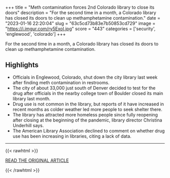 +++
title = "Meth contamination forces 2nd Colorado library to close its doors"
description = "For the second time in a month, a Colorado library has closed its doors to clean up methamphetamine contamination."
date = "2023-01-16 22:20:04"
slug = "63c5cd73b83e7b50853cd729"
image = "https://i.imgur.com/ry5ExoI.jpg"
score = "443"
categories = ['security', 'englewood', 'colorado']
+++

For the second time in a month, a Colorado library has closed its doors to clean up methamphetamine contamination.

## Highlights

- Officials in Englewood, Colorado, shut down the city library last week after finding meth contamination in restrooms.
- The city of about 33,000 just south of Denver decided to test for the drug after officials in the nearby college town of Boulder closed its main library last month.
- Drug use is not common in the library, but reports of it have increased in recent months as colder weather led more people to seek shelter there.
- The library has attracted more homeless people since fully reopening after closing at the beginning of the pandemic, library director Christina Underhill says.
- The American Library Association declined to comment on whether drug use has been increasing in libraries, citing a lack of data.

---

{{< rawhtml >}}
  <p class="article-category">
    <a target="_blank" href="https://www.nbcnews.com/news/us-news/2-colorado-libraries-close-meth-contamination-rcna65960">READ THE ORIGINAL ARTICLE</a>
  </p>
{{< /rawhtml >}}
